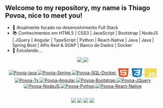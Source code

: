 ## Welcome to my repository, my name is Thiago Povoa, nice to meet you!


- 🔭 Atualmente focado no desenvolvimento Full Stack
- 📚 Conhecimentos em HTML5 | CSS3 | JavaScript | Bootstrap | NodeJS | JQuery | Angular | TypeScript | Python | React-Native | Java | Java | Spring Boot | APis Rest & SOAP | Banco de Dados | Docker
- 🌱 Estudando....

<div align="center">
  <a href="https://github.com/devpovoa">
  <img height="180em" src="https://github-readme-stats.vercel.app/api?username=devpovoa&show_icons=true&&bg_color=DEG,22c1c3,1e8081,0d3536&title_color=000000&text_color=000000&icon_color=000000&theme=tokyonight&include_all_commits=true&count_private=true"/>
    
  <img height="180em" src="https://github-readme-stats.vercel.app/api/top-langs/?username=devpovoa&layout=compact&bg_color=DEG,0d3536,1e8081,22c1c3&title_color=000000&text_color=000000&langs_count=7&theme=tokyonight"/>
</div>
  <div style="display: inline_block" align="center"><br>
    <img align="center" alt="Povoa-java" height="30" width="40" src="https://user-images.githubusercontent.com/75958253/180897910-4478b8d8-051b-46ba-b5e8-0a55f0315a0a.svg">
    <img align="center" alt="Povoa-Spring" height="30" width="40" src="https://user-images.githubusercontent.com/75958253/180898206-864cbec2-bebd-4083-b272-ffac07563105.svg">
    <img align="center" alt="Povoa-SQL-Docker" height="30" width="40" src="https://github.com/devpovoa/DevPovoa/assets/75958253/9ae88e1f-f076-4013-83eb-6accb9b64477">
    <img align="center" alt="Povoa-HTML" height="30" width="40" src="https://raw.githubusercontent.com/devicons/devicon/master/icons/html5/html5-original.svg">
    <img align="center" alt="Povoa-CSS" height="30" width="40" src="https://raw.githubusercontent.com/devicons/devicon/master/icons/css3/css3-original.svg">
    <img align="center" alt="Povoa-Js" height="30" width="40" src="https://raw.githubusercontent.com/devicons/devicon/master/icons/javascript/javascript-plain.svg">
    <img align="center" alt="Povoa-Ts" height="30" width="40" src="https://github.com/devpovoa/DevPovoa/assets/75958253/9fba7f3c-53c9-433d-b2cd-7490c8256f93">
    <img align="center" alt="Povoa-Angular" height="30" width="40" src="https://github.com/devpovoa/DevPovoa/assets/75958253/704b91c4-a477-4709-a14a-28ae4cade6f3">
    <img align="center" alt="Povoa-Bootstrap" height="30" width="40" src="https://github.com/devpovoa/DevPovoa/assets/75958253/b98903d4-33f4-4dea-a841-c138bd74a145">
    <img align="center" alt="Povoa-JQuery" height="30" width="40" src="https://github.com/devpovoa/DevPovoa/assets/75958253/3a25cb22-a898-4fb1-b01a-eb1e457455ea">
    <img align="center" alt="Povoa-NodeJS" height="30" width="40" src="https://github.com/devpovoa/DevPovoa/assets/75958253/6d97493c-f2ac-4a20-8bf7-0f4f30eb70c1">
    <img align="center" alt="Povoa-Python" height="30" width="40" src="https://github.com/devpovoa/DevPovoa/assets/75958253/447062bb-16b9-4a8d-96ae-882a725e6562">
    <img align="center" alt="Povoa-React-Native" height="30" width="40" src="https://github.com/user-attachments/assets/43344896-08d0-445c-bc6f-02a213a3e698">
</div>

  ##

<div align="center">
      <a href="https://www.instagram.com/thiagof.povoa/" target="_blank"><img src="https://img.shields.io/badge/-Instagram-%23E4405F?style=for-the-badge&logo=instagram&logoColor=white" target="_blank"></a>
  <a href = "mailto:thiagopovoadev@hotmail.com"><img src="https://img.shields.io/badge/-Gmail-%23333?style=for-the-badge&logo=gmail&logoColor=white" target="_blank"></a>
  <a href="https://www.linkedin.com/in/thiago-figueiredo-povoa-343a42217/" target="_blank"><img src="https://img.shields.io/badge/-LinkedIn-%230077B5?style=for-the-badge&logo=linkedin&logoColor=white" target="_blank"></a> 
  <a href="https://twitter.com/ThiagoPovoa" target="_blank"><img src="https://img.shields.io/badge/Twitter-1DA1F2?style=for-the-badge&logo=twitter&logoColor=white" target="_blank"></a> 
</div>
